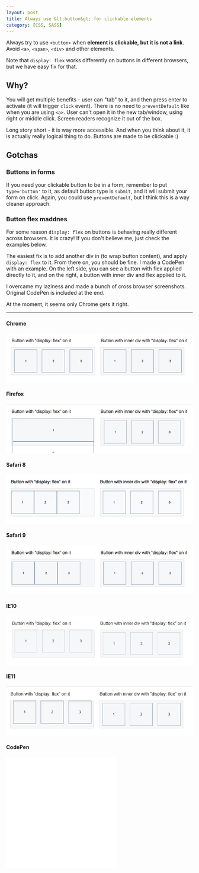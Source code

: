 ```yaml
---
layout: post
title: Always use &lt;button&gt; for clickable elements
category: [CSS, SASS]
---
```


Always try to use `<button>` when  **element is clickable, but it is not a link**.
Avoid `<a>`, `<span>`, `<div>` and other elements.

Note that `display: flex` works differently on buttons in different browsers,
but we have easy fix for that.

<!--more-->

## Why?

You will get multiple benefits - user can "tab" to it,
and then press enter to activate (it will trigger `click` event).
There is no need to `preventDefault` like when you are using `<a>`.
User can't open it in the new tab/window, using right or middle click.
Screen readers recognize it out of the box.

Long story short - it is way more accessible. And when you think about it,
it is actually really logical thing to do. Buttons are made to be clickable :)

## Gotchas

### Buttons in forms

If you need your clickable button to be in a form, remember to put `type='button'` to it,
as default button type is `submit`, and it will submit your form on click.
Again, you could use `preventDefault`, but I think this is a way cleaner approach.

### Button flex maddnes

For some reason `display: flex` on buttons is behaving really different across browsers.
It is crazy! If you don't believe me, just check the examples below.

The easiest fix is to add another div in (to wrap button content), and apply `display: flex` to it.
From there on, you should be fine. I made a CodePen with an example.
On the left side, you can see a button with flex applied directly to it,
and on the right, a button with inner div and flex applied to it.

I overcame my laziness and made a bunch of cross browser screenshots.
Original CodePen is included at the end.

At the moment, it seems only Chrome gets it right.

-----

#### Chrome

<img src="/public/img/button-flex/chrome.png" alt="Display flex on buttons, Chrome">

#### Firefox

<img src="/public/img/button-flex/firefox.png" alt="Display flex on buttons, Firefox">

#### Safari 8

<img src="/public/img/button-flex/safari8.png" alt="Display flex on buttons, Safari 8">

#### Safari 9

<img src="/public/img/button-flex/safari9.png" alt="Display flex on buttons, Safari 9">

#### IE10

<img src="/public/img/button-flex/ie10.png" alt="Display flex on buttons, IE10">

#### IE11

<img src="/public/img/button-flex/ie11.png" alt="Display flex on buttons, IE11">

#### CodePen

<iframe
height='300px'
scrolling='no'
src='//codepen.io/stanko/embed/ALjvYj/?height=300&theme-id=light&default-tab=result&embed-version=2' frameborder='no'
allowtransparency='true'
allowfullscreen='true'>
See the Pen <a href='http://codepen.io/stanko/pen/ALjvYj/'>Fix for button display:flex</a> by Stanko (<a href='http://codepen.io/stanko'>@stanko</a>) on <a href='http://codepen.io'>CodePen</a>.
</iframe>
